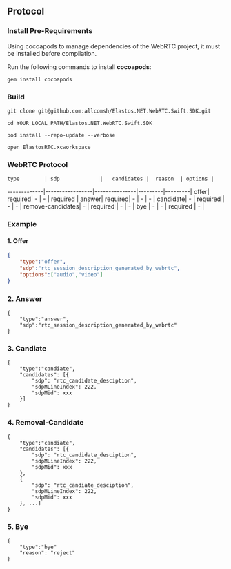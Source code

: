 ## Protocol

### Install Pre-Requirements
Using cocoapods to manage dependencies of the WebRTC project, it must be installed before compilation.

Run the following commands to install **cocoapods**:

```shell
gem install cocoapods
```

### Build
```
git clone git@github.com:allcomsh/Elastos.NET.WebRTC.Swift.SDK.git

cd YOUR_LOCAL_PATH/Elastos.NET.WebRTC.Swift.SDK

pod install --repo-update --verbose

open ElastosRTC.xcworkspace

```

### WebRTC Protocol

	type		| sdp             |   candidates |  reason  | options |
-------------|-----------------|---------------|---------|---------|
offer| required| - | - | required |
answer| required| - | - | - |
candidate| - | required | - | - |
remove-candidates| - | required | - | - |
bye | - | - | required | - |

### Example
#### 1. Offer

```json
{
	"type":"offer",
	"sdp":"rtc_session_description_generated_by_webrtc",
	"options":["audio","video"]
}
```
### 2. Answer
```
{
	"type":"answer",
	"sdp":"rtc_session_description_generated_by_webrtc"
}
```
### 3. Candiate

```
{
	"type":"candiate",
	"candidates": [{
		"sdp": "rtc_candidate_desciption",
		"sdpMLineIndex": 222,
		"sdpMid": xxx
	}]
}
```
### 4. Removal-Candidate

```
{
	"type":"candiate",
	"candidates": [{
		"sdp": "rtc_candidate_desciption",
		"sdpMLineIndex": 222,
		"sdpMid": xxx
	}, 
	{
		"sdp": "rtc_candiate_desciption",
		"sdpMLineIndex": 222,
		"sdpMid": xxx
	}, ...]
}
```
### 5. Bye

```
{
	"type":"bye"
	"reason": "reject"
}
```
